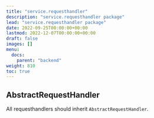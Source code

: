 ```yaml
---
title: "service.requesthandler"
description: "service.requesthandler package"
lead: "service.requesthandler package"
date: 2022-09-25T00:00:00+00:00
lastmod: 2022-12-07T00:00:00+00:00
draft: false
images: []
menu:
  docs:
    parent: "backend"
weight: 810
toc: true
---
```


## AbstractRequestHandler

All requesthandlers should inherit `AbstractRequestHandler`. 
